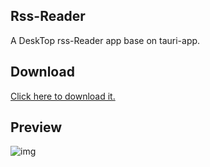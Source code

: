 ## Rss-Reader

A DeskTop rss-Reader app base on tauri-app.

## Download

[Click here to download it.](https://github.com/peterroe/Rss-Reader/releases/download/v0.1.0/Rss-Reader_0.1.0_x64.msi)

## Preview

![img](https://img-blog.csdnimg.cn/cdc8d4ccedeb4901aa9adbf8e6683d5c.gif)
